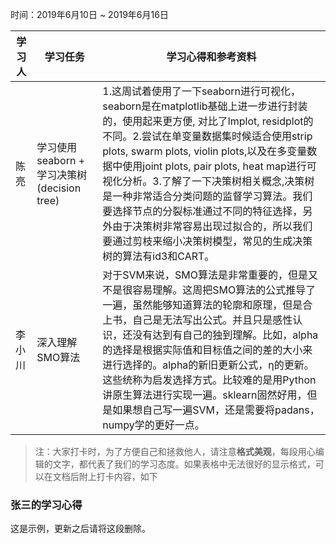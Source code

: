 时间：2019年6月10日 ~ 2019年6月16日

学习人|学习任务|学习心得和参考资料
------ | ------ | ------ 
陈亮 | 学习使用seaborn + 学习决策树(decision tree) | 1.这周试着使用了一下seaborn进行可视化，seaborn是在matplotlib基础上进一步进行封装的，使用起来更方便, 对比了lmplot, residplot的不同。2.尝试在单变量数据集时候适合使用strip plots, swarm plots, violin plots,以及在多变量数据中使用joint plots, pair plots, heat map进行可视化分析。3.了解了一下决策树相关概念,决策树是一种非常适合分类问题的监督学习算法。我们要选择节点的分裂标准通过不同的特征选择，另外由于决策树非常容易出现过拟合的，所以我们要通过剪枝来缩小决策树模型，常见的生成决策树的算法有id3和CART。
李小川 | 深入理解SMO算法 | 对于SVM来说，SMO算法是非常重要的，但是又不是很容易理解。这周把SMO算法的公式推导了一遍，虽然能够知道算法的轮廓和原理，但是合上书，自己是无法写出公式。并且只是感性认识，还没有达到有自己的独到理解。比如，alpha的选择是根据实际值和目标值之间的差的大小来进行选择的。alpha的新旧更新公式，η的更新。这些统称为启发选择方式。比较难的是用Python讲原生算法进行实现一遍。sklearn固然好用，但是如果想自己写一遍SVM，还是需要将padans，numpy学的更好一点。
> 注：大家打卡时，为了方便自己和拯救他人，请注意**格式美观**，每段用心编辑的文字，都代表了我们的学习态度。如果表格中无法很好的显示格式，可以在文档后附上打卡内容，如下

### 张三的学习心得
这是示例，更新之后请将这段删除。
